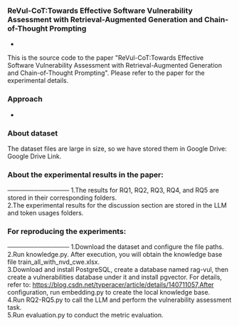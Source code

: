 ### ReVul-CoT:Towards Effective Software Vulnerability Assessment with Retrieval-Augmented Generation and Chain-of-Thought Prompting
-
This is the source code to the paper "ReVul-CoT:Towards Effective Software Vulnerability Assessment with Retrieval-Augmented Generation and Chain-of-Thought Prompting". Please refer to the paper for the experimental details.

### Approach
-

### About dataset 

The dataset files are large in size, so we have stored them in Google Drive: Google Drive Link.


### About the experimental results in the paper:
──────────────
1.The results for RQ1, RQ2, RQ3, RQ4, and RQ5 are stored in their corresponding folders.  
2.The experimental results for the discussion section are stored in the LLM and token usages folders.  

### For reproducing the experiments:
──────────────
1.Download the dataset and configure the file paths.  
2.Run knowledge.py. After execution, you will obtain the knowledge base file train_all_with_nvd_cwe.xlsx.  
3.Download and install PostgreSQL, create a database named rag-vul, then create a vulnerabilities database under it and install pgvector. For details, refer to: https://blog.csdn.net/typeracer/article/details/140711057,After configuration, run embedding.py to create the local knowledge base.  
4.Run RQ2-RQ5.py to call the LLM and perform the vulnerability assessment task.  
5.Run evaluation.py to conduct the metric evaluation.  

